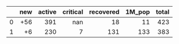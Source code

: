 |    |   new |   active |   critical |   recovered |   1M_pop |   total |
|---:|------:|---------:|-----------:|------------:|---------:|--------:|
|  0 |   +56 |      391 |        nan |          18 |       11 |     423 |
|  1 |    +6 |      230 |          7 |         131 |      133 |     383 |